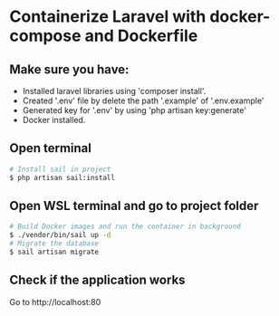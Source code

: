 # Containerize Laravel with docker-compose and Dockerfile

## Make sure you have:
 - Installed laravel libraries using 'composer install'.
 - Created '.env' file by delete the path '.example' of '.env.example'
 - Generated key for '.env' by using 'php artisan key:generate'
 - Docker installed.

## Open terminal
```bash
# Install sail in project
$ php artisan sail:install
```

## Open WSL terminal and go to project folder
```bash
# Build Docker images and run the container in background
$ ./vendor/bin/sail up -d
# Migrate the database
$ sail artisan migrate
```

## Check if the application works

Go to http://localhost:80
